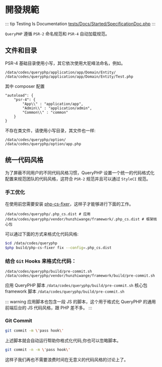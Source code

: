 # 開發規範

::: tip Testing Is Documentation
[tests/Docs/Started/SpecificationDoc.php](https://github.com/hunzhiwange/framework/blob/master/tests/Docs/Started/SpecificationDoc.php)
:::
    
`QueryPHP` 遵循 `PSR-2` 命名规范和 `PSR-4` 自动加载规范。

## 文件和目录

PSR-4 基础目录使用小写，其它依次使用大驼峰法命名，例如。

```
/data/codes/queryphp/application/app/Domain/Entity/
/data/codes/queryphp/application/app/Domain/Entity/Test.php
```

其中 composer 配置

```
"autoload": {
    "psr-4": {
        "App\\" : "application/app",
        "Admin\\" : "application/admin",
        "Common\\" : "common"
    }
}
```

不存在类文件，请使用小写目录，其文件也一样:

```
/data/codes/queryphp/option/
/data/codes/queryphp/option/app.php
```


## 统一代码风格

为了屏蔽不同用户的不同代码风格习惯，QueryPHP 设置一个统一的代码格式化配置来规范团队的代码风格，这符合 `PSR-2` 规范并且可以通过 `StyleCI` 规范。

### 手工优化

在使用前您需要安装 [php-cs-fixer](http://cs.sensiolabs.org/)，这样子才能够进行下面的工作。

```
/data/codes/queryphp/.php_cs.dist # 应用
/data/codes/queryphp/vendor/hunzhiwange/framework/.php_cs.dist # 框架核心包
```

可以通过下面的方式来格式化代码风格:

``` sh
$cd /data/codes/queryphp
$php build/php-cs-fixer fix --config=.php_cs.dist
```

### 结合 `Git` Hooks 来格式化代码：

```
/data/codes/queryphp/build/pre-commit.sh
/data/codes/queryphp/vendor/hunzhiwange/framework/build/pre-commit.sh
```

应用 QueryPHP 脚本 `/data/codes/queryphp/build/pre-commit.sh`
核心包 framework 脚本 `/data/codes/queryphp/build/pre-commit.sh`

::: warning
应用脚本也包含一段 JS 的脚本，这个用于格式化 QueryPHP 的通用前端后台的 JS 代码风格，跟 PHP 差不多。
:::

### Git Commit

``` sh
git commit -m \'pass hook\'
```

上述脚本就会自动运行帮助你格式化代码,你也可以忽略脚本。

``` sh
git commit -n -m \'pass hook\'
```

这样子我们再也不需要浪费时间在无意义的代码风格的讨论上了。